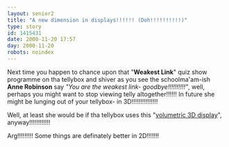 ```yaml
---
layout: senior2
title: "A new dimension in displays!!!!!! (Doh!!!!!!!!!!)"
type: story
id: 1415431
date: 2000-11-20 17:57
day: 2000-11-20
robots: noindex
---
```


Next time you happen to chance upon that "<b>Weakest Link</b>" quiz show programme on tha tellybox and shiver as you see the schoolma'am-ish <b>Anne Robinson</b> say <i>"You are the weakest link- goodbye!!!!!!!!!!"</i>, well, perhaps you might want to stop viewing telly altogether!!!!!! In future she might be lunging out of your tellybox- in 3D!!!!!!!!!!!!!!! 

Well, at least she would be if tha tellybox uses this "<a href="http://www.wired.com/news/print/0,1294,40264,00.html">volumetric 3D display</a>", anyway!!!!!!!!!!!!

Arg!!!!!!!!! Some things are definately better in 2D!!!!!!!
<div style="clear: both;"></div>

